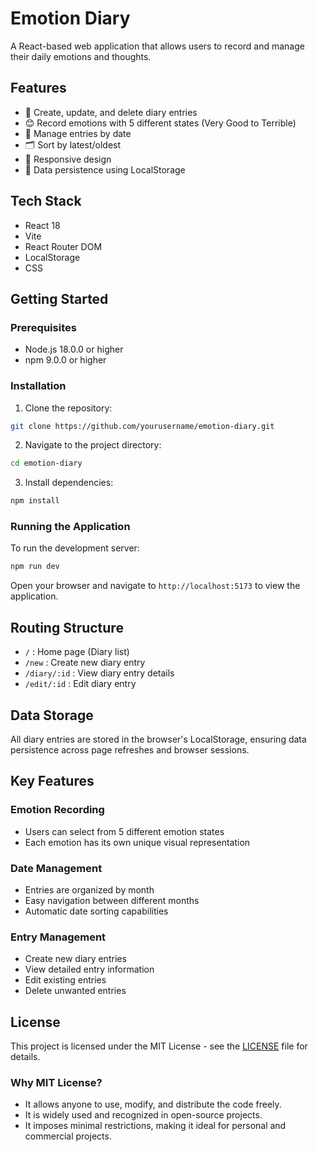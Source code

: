 # Emotion Diary

A React-based web application that allows users to record and manage their daily emotions and thoughts.

## Features

- 📝 Create, update, and delete diary entries
- 😊 Record emotions with 5 different states (Very Good to Terrible)
- 📅 Manage entries by date
- 🗂 Sort by latest/oldest
- 📱 Responsive design
- 💾 Data persistence using LocalStorage

## Tech Stack

- React 18
- Vite
- React Router DOM
- LocalStorage
- CSS

## Getting Started

### Prerequisites

- Node.js 18.0.0 or higher
- npm 9.0.0 or higher

### Installation

1. Clone the repository:

```bash
git clone https://github.com/yourusername/emotion-diary.git
```

2. Navigate to the project directory:

```bash
cd emotion-diary
```

3. Install dependencies:

```bash
npm install
```

### Running the Application

To run the development server:

```bash
npm run dev
```

Open your browser and navigate to `http://localhost:5173` to view the application.

## Routing Structure

- `/` : Home page (Diary list)
- `/new` : Create new diary entry
- `/diary/:id` : View diary entry details
- `/edit/:id` : Edit diary entry

## Data Storage

All diary entries are stored in the browser's LocalStorage, ensuring data persistence across page refreshes and browser sessions.

## Key Features

### Emotion Recording

- Users can select from 5 different emotion states
- Each emotion has its own unique visual representation

### Date Management

- Entries are organized by month
- Easy navigation between different months
- Automatic date sorting capabilities

### Entry Management

- Create new diary entries
- View detailed entry information
- Edit existing entries
- Delete unwanted entries

## License
This project is licensed under the MIT License - see the [LICENSE](LICENSE) file for details.

### Why MIT License?
- It allows anyone to use, modify, and distribute the code freely.
- It is widely used and recognized in open-source projects.
- It imposes minimal restrictions, making it ideal for personal and commercial projects.
